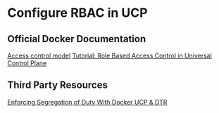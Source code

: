 # Configure RBAC in UCP

## Official Docker Documentation
[Access control model](https://docs.docker.com/datacenter/ucp/2.2/guides/access-control/)
[Tutorial: Role Based Access Control in Universal Control Plane](https://blog.docker.com/2016/03/role-based-access-control-docker-ucp-tutorial/)

## Third Party Resources
[Enforcing Segregation of Duty With Docker UCP & DTR](https://www.contino.io/insights/enforcing-segregation-of-duty-access-control-with-docker-universal-control-plane-trusted-registry)
